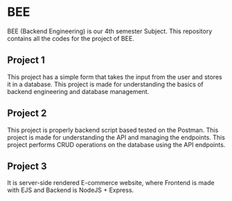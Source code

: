 # BEE

BEE (Backend Engineering) is our 4th semester Subject. This repository contains all the codes for the project of BEE.

## Project 1

This project has a simple form that takes the input from the user and stores it in a database. This project is made for understanding the basics of backend engineering and database management. 

## Project 2

This project is properly backend script based tested on the Postman. This project is made for understanding the API and managing the endpoints. This project performs CRUD operations on the database using the API endpoints.

## Project 3

It is server-side rendered E-commerce website, where Frontend is made with EJS and Backend is NodeJS + Express.

